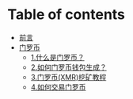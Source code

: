 # Table of contents

* [前言](README.md)
* [门罗币](XMR/README.md)
  * [1.什么是门罗币？]()
  * [2.如何门罗币钱包生成？]()
  * [3.门罗币(XMR)挖矿教程]()
  * [4.如何交易门罗币]()